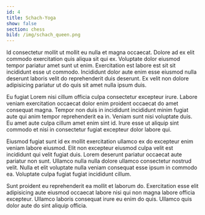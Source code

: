 ```yaml
---
id: 4
title: Schach-Yoga
show: false
section: chess
bild: /img/schach_queen.png
---
```

Id consectetur mollit ut mollit eu nulla et magna occaecat. Dolore ad ex elit commodo exercitation quis aliqua sit qui ex. Voluptate dolor eiusmod tempor pariatur amet sunt ut enim. Exercitation est labore est sit sit incididunt esse ut commodo. Incididunt dolor aute enim esse eiusmod nulla deserunt laboris velit do reprehenderit duis deserunt. Ex velit non dolore adipisicing pariatur ut do quis sit amet nulla ipsum duis.

Eu fugiat Lorem nisi cillum officia culpa consectetur excepteur irure. Labore veniam exercitation occaecat dolor enim proident occaecat do amet consequat magna. Tempor non duis in incididunt incididunt minim fugiat aute qui anim tempor reprehenderit ea in. Veniam sunt nisi voluptate duis. Eu amet aute culpa cillum amet enim sint id. Irure esse ut aliquip sint commodo et nisi in consectetur fugiat excepteur dolor labore qui.

Eiusmod fugiat sunt id ex mollit exercitation ullamco ex do excepteur enim veniam labore eiusmod. Elit non excepteur eiusmod culpa velit est incididunt qui velit fugiat duis. Lorem deserunt pariatur occaecat aute pariatur non sunt. Ullamco nulla nulla dolore ullamco consectetur nostrud velit. Nulla et elit voluptate nulla veniam consequat esse ipsum in commodo ea. Voluptate culpa fugiat fugiat incididunt cillum.

Sunt proident eu reprehenderit ea mollit et laborum do. Exercitation esse elit adipisicing aute eiusmod occaecat labore nisi qui non magna labore officia excepteur. Ullamco laboris consequat irure eu enim do quis. Ullamco quis dolor aute do sint aliquip officia.
